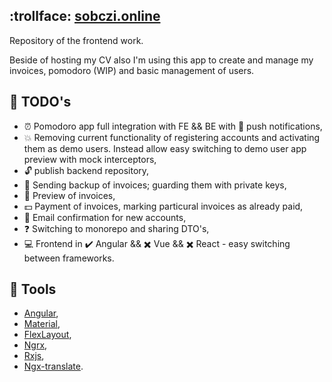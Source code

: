 ## :trollface: [sobczi.online](https://sobczi.online)
Repository of the frontend work.

Beside of hosting my CV also I'm using this app to create and manage my invoices, pomodoro (WIP) and basic management of users.

## :hammer: TODO's
- :alarm_clock: Pomodoro app full integration with FE && BE with :bell: push notifications,
- :boom: Removing current functionality of registering accounts and activating them as demo users. Instead allow easy switching to demo user app preview with mock interceptors,
- :unlock: publish backend repository,
- :email: Sending backup of invoices; guarding them with private keys,
- :notebook: Preview of invoices,
- :dollar: Payment of invoices, marking particural invoices as already paid,
- :email: Email confirmation for new accounts,
- :question: Switching to monorepo and sharing DTO's,
- :computer: Frontend in :heavy_check_mark: Angular && :heavy_multiplication_x: Vue && :heavy_multiplication_x: React - easy switching between frameworks.

## :penguin: Tools
- [Angular](https://github.com/angular),
- [Material](https://github.com/angular/components),
- [FlexLayout](https://github.com/angular/flex-layout),
- [Ngrx](https://github.com/ngrx),
- [Rxjs](https://github.com/ReactiveX/rxjs),
- [Ngx-translate](https://github.com/ngx-translate/core).